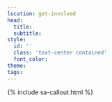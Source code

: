 ```yaml
---
location: get-involved
head:
  title:
  subtitle:
style:
  id: ''
  class: 'text-center contained'
  font_color:
theme:
tags:
---
```

{% include sa-callout.html %}
